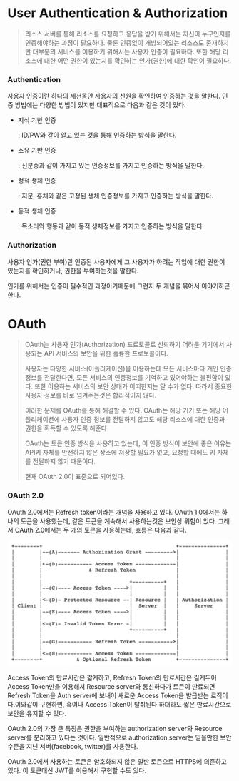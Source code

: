 # User Authentication & Authorization

> 리소스 서버를 통해 리소스를 요청하고 응답을 받기 위해서는 자신이 누구인지를 인증해야하는 과정이 필요하다. 물론 인증없이 개방되어있는 리소스도 존재하지만 대부분의 서비스를 이용하기 위해서는 사용자 인증이 필요하다. 또한 해당 리소스에 대한 어떤 권한이 있는지를 확인하는 인가(권한)에 대한 확인이 필요하다.



###  Authentication

사용자 인증이란 하나의 세션동안 사용자의 신원을 확인하여 인증하는 것을 말한다. 인증 방법에는 다양한 방법이 있지만 대표적으로 다음과 같은 것이 있다.

- 지식 기반 인증

  : ID/PW와 같이 알고 있는 것을 통해 인증하는 방식을 말한다. 

- 소유 기반 인증

  : 신분증과 같이 가지고 있는 인증정보를 가지고 인증하는 방식을 말한다.

- 정적 생체 인증

  : 지문, 홍체와 같은 고정된 생체 인증정보를 가지고 인증하는 방식을 말한다.

- 동적 생체 인증

  : 목소리와 행동과 같이 동적 생체정보를 가지고 인증하는 방식을 말한다.



### Authorization

사용자 인가(권한 부여)란 인증된 사용자에게 그 사용자가 하려는 작업에 대한 권한이 있는지를 확인하거나, 권한을 부여하는것을 말한다.

인가를 위해서는 인증이 필수적인 과정이기때문에 그런지 두 개념을 묶어서 이야기하곤 한다.



# OAuth

> OAuth는 사용자 인가(Authorization) 프로토콜로 신뢰하기 어려운 기기에서 사용되는 API 서비스의 보안을 위한 훌륭한 프로토콜이다. 
>
> 사용자는 다양한 서비스(어플리케이션)을 이용하는데 모든 서비스마다 개인 인증 정보를 전달한다면, 모든 서비스의 인증정보를 기억하고 있어야하는 불편함이 있다. 또한 이용하는 서비스의 보안 상태가 어떠한지는 알 수가 없다. 따라서 중요한 사용자 정보를 바로 넘겨주는것은 합리적이지 않다.
>
> 이러한 문제를 OAuth를 통해 해결할 수 있다. OAuth는 해당 기기 또는 해당 어플리케이션에 사용자 인증 정보를 전달하지 않고도 해당 리소스에 대한 인증과 권한을 획득할 수 있도록 해준다.
>
> OAuth는 토큰 인증 방식을 사용하고 있는데, 이 인증 방식이 보안에 좋은 이유는 API키 자체를 안전하지 않은 장소에 저장할 필요가 없고, 요청할 때에도 키 자체를 전달하지 않기 때문이다. 
>
> 현재 OAuth 2.0이 표준으로 되어있다.



### OAuth 2.0

OAuth 2.0에서는 Refresh token이라는 개념을 사용하고 있다. OAuth 1.0에서는 하나의 토큰을 사용했는데, 같은 토큰을 계속해서 사용하는것은 보안상 위험이 있다. 그래서 OAuth 2.0에서는 두 개의 토큰을 사용하는데, 흐름은 다음과 같다.



![OAuth2.0](./OAuth2.0.png)



Access Token의 만료시간은 짧게하고, Refresh Token의 만료시간은 길게두어 Access Token만을 이용해서 Resource server와 통신하다가 토큰이 만료되면 Refresh Token을 Auth server에 보내어 새로운 Access Token을 발급받는 로직이다.이와같이 구현하면, 혹여나 Access Token이 탈취된다 하더라도 짧은 만료시간으로 보안을 유지할 수 있다. 

OAuth 2.0의 가장 큰 특징은 권한을 부여하는 authorization server와 Resource server를 분리하고 있다는 것이다. 일반적으로 authorization server는 믿을만한 보안 수준을 지닌 서버(facebook, twitter)를 사용한다.

OAuth 2.0에서 사용하는 토큰은 암호화되지 않은 일반 토큰으로 HTTPS에 의존하고 있다. 이 토큰대신  JWT를 이용해서 구현할 수도 있다.

